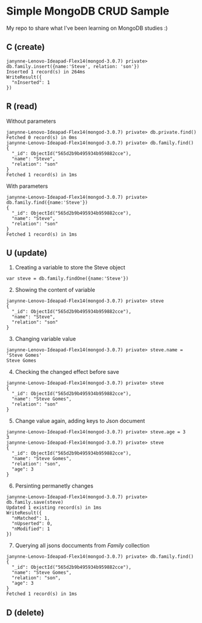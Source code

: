 # Simple MongoDB CRUD Sample

My repo to share what I've been learning on MongoDB studies :)

## C (create)

```
janynne-Lenovo-Ideapad-Flex14(mongod-3.0.7) private> db.family.insert({name:'Steve', relation: 'son'})
Inserted 1 record(s) in 264ms
WriteResult({
  "nInserted": 1
})

```
## R (read)

Without parameters

```
janynne-Lenovo-Ideapad-Flex14(mongod-3.0.7) private> db.private.find()
Fetched 0 record(s) in 0ms
janynne-Lenovo-Ideapad-Flex14(mongod-3.0.7) private> db.family.find()
{
  "_id": ObjectId("565d2b9b495934b959882cce"),
  "name": "Steve",
  "relation": "son"
}
Fetched 1 record(s) in 1ms

```

With parameters

```
janynne-Lenovo-Ideapad-Flex14(mongod-3.0.7) private> db.family.find({name:'Steve'})
{
  "_id": ObjectId("565d2b9b495934b959882cce"),
  "name": "Steve",
  "relation": "son"
}
Fetched 1 record(s) in 1ms
```

## U (update)

1) Creating a variable to store the Steve object
```
var steve = db.family.findOne({name:'Steve'})
```

2) Showing the content of variable
```
janynne-Lenovo-Ideapad-Flex14(mongod-3.0.7) private> steve
{
  "_id": ObjectId("565d2b9b495934b959882cce"),
  "name": "Steve",
  "relation": "son"
}
```

3) Changing variable value

```
janynne-Lenovo-Ideapad-Flex14(mongod-3.0.7) private> steve.name = 'Steve Gomes'
Steve Gomes
```

4) Checking the changed effect before save

```
janynne-Lenovo-Ideapad-Flex14(mongod-3.0.7) private> steve
{
  "_id": ObjectId("565d2b9b495934b959882cce"),
  "name": "Steve Gomes",
  "relation": "son"
}
```

5) Change value again, adding keys to Json document
```
janynne-Lenovo-Ideapad-Flex14(mongod-3.0.7) private> steve.age = 3
3
janynne-Lenovo-Ideapad-Flex14(mongod-3.0.7) private> steve
{
  "_id": ObjectId("565d2b9b495934b959882cce"),
  "name": "Steve Gomes",
  "relation": "son",
  "age": 3
}

```


6) Persinting permanetly changes

```
janynne-Lenovo-Ideapad-Flex14(mongod-3.0.7) private> db.family.save(steve)
Updated 1 existing record(s) in 1ms
WriteResult({
  "nMatched": 1,
  "nUpserted": 0,
  "nModified": 1
})
```

7) Querying all jsons doccuments from *Family* collection 

```
janynne-Lenovo-Ideapad-Flex14(mongod-3.0.7) private> db.family.find()
{
  "_id": ObjectId("565d2b9b495934b959882cce"),
  "name": "Steve Gomes",
  "relation": "son",
  "age": 3
}
Fetched 1 record(s) in 1ms

```

## D (delete)
